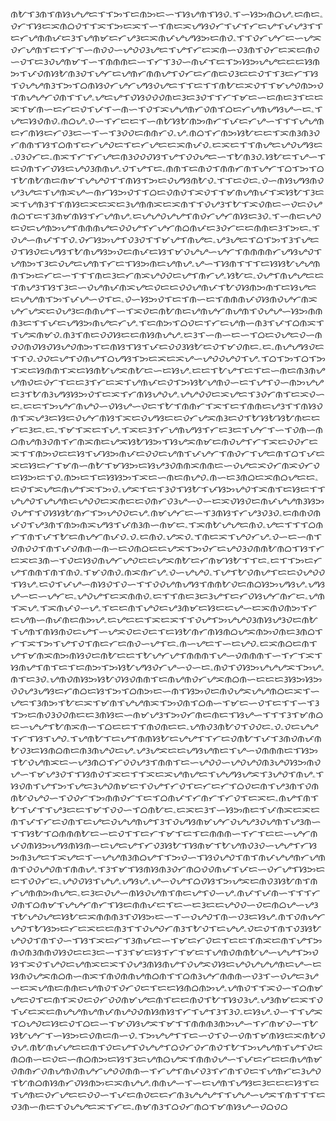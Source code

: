 ᜈᜀᜎᜂᜈᜎᜈᜐᜌᜌᜇᜎᜎᜅᜎᜇᜈᜅᜇᜑᜎᜐᜌᜈᜎᜐᜏۦᜎᜑᜐᜅᜈᜊᜌۦᜇᜈᜇۦᜏᜆᜎᜐᜇᜁᜈᜊᜏᜎᜎᜁᜎᜅᜇᜁᜎᜑᜎᜈᜇᜁᜌᜐᜏᜆᜎᜉᜎᜆᜇᜌᜎᜉᜌᜂᜎᜎᜇᜆᜌᜈᜈᜉᜇᜂᜎᜌᜈᜋᜇᜆᜌᜂᜇᜁᜈᜉᜌᜌᜐᜅᜇᜈᜏۦᜎᜎᜏᜆᜌᜆᜇᜑᜌᜁᜏᜆᜌᜈᜎᜇᜎᜆᜎᜑᜈᜏᜏᜑᜌᜏᜏᜂᜌᜇᜎᜌᜎᜆᜇᜁᜈᜑᜏᜂᜈᜎᜏᜆᜇᜁᜇᜈᜏᜑᜏᜎᜇᜂᜏᜌᜈᜋᜎᜑᜎᜈᜈᜈᜇᜑᜎᜆᜎᜂᜏᜑᜈᜉᜎᜇᜎᜅᜐᜅᜌᜌᜇᜇᜇᜐᜈᜅᜎᜉᜏᜈᜐᜀᜈᜂᜏᜎᜌᜆᜇᜌᜈᜆᜈᜈᜌᜎᜏᜆᜇᜆᜈᜇᜏᜂᜇᜇᜏᜎᜎᜂᜇᜆᜎᜐᜎᜏᜌᜌᜈᜂᜎᜅᜎᜊᜈᜐᜏᜆᜌᜆᜌᜐᜏᜌᜇᜎᜎᜇᜎᜎᜈᜀᜇᜁᜏᜎᜎᜋᜌᜏᜈᜅᜏᜎᜈᜌᜌᜆᜏᜈᜎᜎᜌۦᜌᜇᜌᜎᜏᜐᜏᜏᜏᜈᜇᜂᜇᜂᜏᜎᜎᜆᜎᜋᜇᜑᜇᜈᜇᜂᜎᜇᜇᜁᜎᜋᜈᜑᜇᜆᜇᜏᜎᜉᜎᜑᜈᜑᜎᜏᜎᜁᜌᜌᜈᜆᜏᜈᜎᜊᜇᜆᜌᜈᜌᜐᜌᜑᜇۦᜎᜌᜇᜐᜏᜈᜏۦᜈᜊᜌۦᜏᜑᜎᜆᜇᜇᜎᜑᜈᜀᜐᜀᜈᜅᜈᜆᜎᜉᜇᜆᜌᜑᜎᜎᜎᜌᜌᜈᜇᜆᜈᜐᜇᜆᜏᜂᜇᜑᜎᜑᜎᜂᜏᜏᜇᜈᜈᜆᜏۦᜌۦᜈᜊᜎᜆᜈᜅᜐᜀᜇᜇᜎᜁᜈᜂᜈᜂᜏᜆᜈᜈᜎᜐᜎᜊᜈᜎᜇᜆᜌᜏᜇᜎᜇᜆᜌᜇᜇᜁᜈᜉᜏۦᜇᜁᜇᜎᜎᜈᜌᜇᜌᜏᜌᜐᜇۦᜏᜂᜏᜆᜇۦᜈᜁᜎᜆᜎᜆᜌᜇᜈᜂᜏᜏᜏᜐᜎᜌᜎᜏᜏᜌᜇᜑᜎᜀᜈᜂᜏۦᜐᜀᜇᜎᜌᜑᜎᜇᜏᜈᜎᜆᜏᜐᜇᜌᜏᜂᜈᜈᜌۦᜏᜎᜌᜎᜇۦᜈᜈᜎᜇᜈᜏᜎᜈᜈᜆᜈᜎᜌᜆᜎᜊᜎᜅᜎᜊᜎᜀᜈᜀᜈᜇᜈᜋᜎᜌᜌᜏᜎᜎᜈᜐᜎᜅᜇᜏᜌᜐᜈᜀᜏۦᜎᜎᜇᜏᜇۦᜏᜑᜈᜐᜌᜐᜈᜏᜌᜂᜌᜇᜎᜌᜈᜁᜌᜑᜈᜆᜐᜅᜏᜎᜎᜊᜇᜏᜈᜏᜎᜁᜏᜎᜎᜋᜈᜌᜈᜉᜎᜁᜐᜀᜎᜂᜇᜁᜎᜌᜈᜂᜎᜎᜈᜐᜇᜁᜇᜁᜇᜂᜌᜈᜈᜁᜇᜁᜈᜎᜎᜏᜌᜂᜎᜀᜎᜁᜏᜈᜇᜑᜏᜇᜏᜌᜈᜊᜎᜇᜎᜂᜈᜋᜈᜐᜎᜆᜌᜈᜌۦᜇᜌᜌᜏᜌᜌᜎᜈᜏᜆᜌᜆᜈᜐᜇᜂᜏۦᜎᜑᜈᜇᜌᜏᜇᜏᜇᜌᜈᜅᜌᜎᜈᜈᜈᜌᜇᜏᜏᜌᜎᜆᜌᜆᜈᜊᜈᜉᜇᜂᜏᜆᜇᜇᜈᜈᜇᜂᜎᜅᜇۦᜎᜏᜌᜑᜈᜉᜎᜎᜏۦᜏᜆᜐᜅᜌᜎᜏᜂᜏᜎᜎᜋᜌᜎᜈᜌᜇۦᜌᜂᜌᜇᜎᜊᜎᜅᜎᜂᜎᜌᜇᜏᜎᜐᜏᜇᜌᜐᜎᜀᜈᜌᜐᜅᜏᜇᜈᜉᜇᜐᜎᜋᜏᜌᜌᜑᜌᜆᜎᜈᜈᜈᜈᜆᜌᜐᜌᜏᜎᜌᜈᜅᜎᜂᜇᜏᜌᜇᜌᜈᜎᜆᜇᜎᜐᜅᜈᜇᜌᜈᜌۦᜌᜑᜎᜐᜈᜎᜎᜎᜇᜐᜐᜀᜌᜌᜈᜈᜎᜅᜇᜆᜇᜑᜎᜎᜎᜈᜇᜂᜇᜆᜈᜁᜌᜏᜏᜇᜌᜎᜈᜆᜌۦᜐᜀᜇۦᜏᜌᜎᜈᜌᜌᜇᜇᜎᜈᜌᜂᜎᜐᜎᜂᜇᜑᜏᜌᜈᜉᜈᜁᜌᜇᜏᜇᜇᜏᜏᜌᜈᜉᜎᜀᜏᜐᜈᜅᜈᜎᜇᜐᜌᜇᜇᜌᜌᜈᜎᜅᜎᜉᜌᜑᜏᜎᜇۦᜏᜑᜐᜅᜏᜎᜇᜎᜈᜑᜇᜎᜈᜈᜈᜉᜏᜐᜈᜏᜌᜆᜈᜁᜌᜆᜌᜁᜇᜏᜌᜂᜇᜈᜈᜌᜎᜑᜎᜁᜏᜇᜈᜀᜈᜇᜌᜈᜌᜆᜈᜌᜈᜎᜏᜌᜌᜑᜐᜅᜈᜈᜈᜂᜇᜎᜎᜉᜇᜌᜐᜅᜈᜌᜇᜆᜌۦᜎᜇᜈᜅᜎᜊᜏᜇᜎᜆᜇᜌᜈᜑᜈᜂᜎᜉᜎᜊᜈᜁᜎᜎᜌᜁᜈᜋᜏۦᜈᜂᜎᜈᜇᜏᜏᜐᜇᜇᜈᜐᜈᜌᜌۦᜇᜂᜎᜑᜈᜑᜇᜑᜎᜊᜇᜏᜌᜇᜏᜑᜈᜏᜏᜈᜏᜐᜏᜐᜌᜏᜈᜅᜎᜇᜈᜐᜎᜐᜎᜉᜇᜏᜏᜂᜐᜀᜇᜏᜎᜋᜏᜈᜇۦᜇۦᜈᜌᜌᜐᜏᜇᜎᜎᜏۦᜏᜏᜇᜌᜎᜏᜈᜌᜎᜊᜌᜐᜎᜅᜇᜁᜇᜁᜌᜑᜌᜏᜏᜌᜏᜎᜌۦᜎᜊᜎᜅᜎᜊᜎᜅᜎᜁᜇᜐᜈᜈᜎᜁᜇᜐᜈᜀᜌᜁᜈᜀᜇᜑᜇᜐᜌۦᜇᜇᜎᜀᜌᜎᜇᜎᜇᜑᜈᜇᜈᜂᜈᜌᜌᜈᜏᜇᜏᜆᜎᜇᜇᜂᜎᜆᜇᜁᜎᜌᜈᜉᜇᜏᜎᜅᜐᜀᜌᜈᜏᜑᜇᜎᜌᜎᜏᜑᜈᜅᜌᜌᜇᜂᜎᜀᜈᜂᜌᜐᜐᜅᜏᜎᜇᜁᜎᜆᜈᜐᜌᜏᜌۦᜌᜌᜏᜏᜇᜁᜌᜇᜎᜂᜏᜆᜈᜎᜇᜁᜏᜑᜇۦᜇᜇᜎᜅᜌᜆᜈᜌᜏᜑᜏᜐᜌᜑᜏᜇᜎᜀᜎᜈᜈᜆᜎᜁᜎᜇᜎᜈᜈᜇᜌᜂᜎᜎᜈᜐᜏᜈᜎᜁᜌᜂᜇᜐᜇᜏᜌᜆᜈᜐᜎᜁᜇᜏᜌᜐᜇᜇᜏᜆᜌᜁᜈᜂᜇᜏᜎᜀᜐᜀᜐᜀᜈᜇᜇᜆᜇᜂᜇۦᜇۦᜎᜋᜎᜁᜇᜎᜌۦᜎᜁᜇᜂᜎᜆᜌᜈᜌᜐᜎᜆᜇᜂᜇᜎᜌᜆᜎᜑᜎᜏᜈᜑᜈᜊᜈᜌᜈᜂᜏᜈᜎᜆᜈᜁᜈᜇᜌᜁᜐᜀᜐᜅᜎᜐᜌᜁᜈᜋᜇᜈᜏᜌᜎᜆᜎᜁᜇᜏᜏᜆᜇᜁᜎᜎᜈᜅᜏᜇᜇᜐᜎᜉᜐᜅᜈᜉᜇᜏᜏᜇᜌᜈᜎᜉᜌᜆᜎᜈᜏᜆᜎᜌᜇᜈᜎᜊᜎᜉᜇᜁᜇᜐᜇᜆᜎᜋᜈᜑᜈᜀᜎᜋᜐᜅᜇᜐᜌᜂᜏᜈᜈᜁᜈᜈᜇᜑᜏᜌᜇᜁᜏᜆᜈᜁᜏᜆᜏᜇᜐᜅᜇᜎᜏۦᜈᜅᜇᜎᜇᜐᜐᜅᜎᜁᜇᜑᜈᜇᜈᜌᜏۦᜈᜑᜇᜂᜈᜊᜇᜁᜈᜊᜌᜇᜇۦᜇᜏᜎᜁᜌᜇᜈᜌᜎᜁᜎᜅᜏۦᜌᜁᜎᜇᜎᜂᜏᜎᜐᜀᜎᜉᜐᜅᜌᜏᜎᜁᜈᜎᜇᜐᜇᜎᜎᜌᜌᜏᜎᜌᜌᜈᜇᜌᜏᜏᜇᜁᜈᜇᜇᜏᜈᜆᜏᜂᜌᜑᜏᜑᜇᜁᜏᜐᜏᜇᜈᜉᜌᜌᜈᜂᜐᜅᜏᜌᜎᜎᜏᜐᜐᜀᜈᜆᜎᜅᜌᜏᜏᜇᜌۦᜈᜋᜌᜆᜇᜑᜎᜂᜈᜐᜎᜆᜌᜂᜏᜂᜏۦᜇᜈᜈᜏᜈᜉᜏᜎᜌᜂᜈᜎᜈᜅᜈᜁᜌᜐᜎᜉᜈᜂᜈᜑᜈᜋᜇۦᜎᜁᜈᜀᜌᜌᜇᜈᜏۦᜌᜇᜎᜎᜎᜊᜈᜆᜎᜈᜎᜉᜎᜀᜇᜈᜌᜆᜈᜉᜏۦᜏۦᜇᜈᜏۦᜌᜁᜏۦᜎᜈᜇᜁᜎᜌᜏᜆᜌۦᜏᜑᜇᜑᜈᜎᜏᜈᜏᜏᜎᜈᜎᜉᜏᜈᜈᜑᜈᜑᜇᜏᜈᜊᜇᜇᜌᜁᜎᜅᜏᜆᜇᜌᜏᜂᜏᜈᜈᜀᜈᜊᜎᜐᜎᜆᜇᜁᜇᜂᜈᜑᜎᜏᜇᜐᜏᜈᜌᜆᜌᜏᜇᜇᜌᜁᜈᜀᜇᜆᜈᜋᜐᜀᜎᜎᜇۦᜇᜎᜎᜅᜇᜆᜌᜎᜈᜈᜎᜈᜎᜈᜏۦᜎᜋᜏᜈᜏۦᜈᜁᜈᜆᜌۦᜏᜑᜌᜌᜏۦᜎᜌᜎᜀᜏᜈᜌᜎᜇᜇᜏᜌᜏᜏᜎᜐᜌۦᜇᜏᜎᜉᜌᜑᜈᜐᜏᜎᜏᜑᜎᜎᜏᜏᜌᜈᜌᜐᜎᜈᜈᜀᜏᜇᜈᜊᜐᜅᜌᜐᜌۦᜌᜐᜌᜑᜇᜑᜌᜆᜇۦᜌᜏᜌᜎᜇᜁᜈᜈᜏۦᜇᜎᜎᜈᜇᜂᜇᜂᜌᜎᜇᜆᜏᜐᜌᜆᜈᜆᜇۦᜌᜈᜎᜁᜌۦᜎᜁᜈᜉᜏᜑᜌۦᜎᜇᜇᜈᜎᜌᜏᜇᜌᜂᜈᜋᜇᜐᜇᜇᜌᜑᜇᜁᜈᜏᜈᜅᜎᜆᜇᜌᜈᜑᜈᜉᜈᜇᜈᜅᜌۦᜇᜌᜇᜇᜎᜁᜇᜁᜎᜎᜏᜌᜎᜅᜌᜌᜏᜂᜈᜐᜌᜂᜏᜇᜈᜀᜎᜌᜈᜎᜈᜐᜈᜏᜇᜌᜎᜑᜌᜁᜏᜇᜏᜇᜎᜇᜐᜀᜈᜆᜈᜐᜈᜊᜌᜁᜈᜅᜏᜈᜇᜂᜈᜊᜎᜆᜎᜁᜎᜅᜎᜌᜎᜏᜎᜈᜇᜆᜇᜈᜏᜑᜌᜎᜇۦᜈᜑᜌᜇᜎᜑᜇᜌᜏۦᜇᜁᜈᜊᜇᜈᜎᜌᜎᜋᜈᜁᜈᜅᜈᜐᜏᜇᜈᜀᜇᜇᜎᜀᜌᜆᜌᜎᜈᜈᜈᜎᜌᜑᜏᜈᜈᜈᜎᜑᜎᜆᜎᜁᜎᜐᜈᜌᜎᜈᜎᜇᜎᜇᜈᜅᜎᜅᜐᜀᜌᜐᜏᜆᜌᜑᜏᜑᜇۦᜈᜏᜎᜏᜐᜅᜌᜌᜌᜁᜎᜅᜌۦᜈᜎᜇᜂᜏۦᜌᜈᜏᜈᜐᜅᜐᜀᜏᜐᜏᜈᜈᜎᜇᜈᜌᜈᜏᜆᜌᜁᜈᜊᜈᜑᜇᜇᜇᜂᜐᜅᜐᜅᜏᜏᜌᜂᜌᜐᜇᜆᜈᜊᜇᜐᜎᜅᜎᜊᜈᜅᜇᜑᜈᜎᜐᜅᜏᜇᜈᜏᜌᜁᜌᜌᜈᜊᜇᜁᜎᜑᜌᜇᜎᜂᜈᜅᜎᜀᜇᜁᜎᜋᜈᜎᜌᜌᜈᜁᜎᜅᜏᜈᜎᜊᜈᜑᜎᜋᜇᜑᜏᜎᜇᜎᜎᜑᜎᜂᜎᜅᜇᜈᜏᜂᜏᜏᜈᜇᜇᜂᜈᜐᜇᜑᜈᜋᜌᜂᜎᜅᜏᜆᜈᜇᜈᜇᜎᜐᜌᜑᜎᜎᜎᜂᜎᜋᜈᜊᜇᜑᜌᜌᜎᜀᜈᜁᜈᜑᜎᜊᜇᜇᜎᜎᜈᜏᜈᜇᜇۦᜌᜈᜏᜂᜈᜀᜏᜎᜏᜏᜇۦᜏۦᜏᜇᜌᜌᜎᜆᜎᜐᜎᜌᜏۦᜎᜌᜈᜀᜎᜇᜌᜎᜈᜈᜐᜀᜇᜌᜌᜎᜎᜆᜇᜏᜈᜀᜎᜉᜎᜂᜈᜏᜈᜉᜈᜀᜏᜂᜇᜐᜈᜊᜈᜇᜈᜂᜈᜌᜏᜇᜌۦᜌᜂᜌᜁᜇᜇᜌᜐᜌᜈᜇᜎᜌᜑᜏᜈᜈᜈᜇᜎᜐᜅᜎᜀᜏᜌᜈᜁᜇᜑᜌᜂᜈᜊᜎᜆᜏᜏᜌᜂᜎᜈᜈᜎᜇᜑᜌᜏᜏᜑᜌᜏᜌᜏᜈᜂᜌᜏᜐᜅᜈᜏᜌᜑᜎᜋᜌᜂᜏᜎᜎᜐᜈᜏᜎᜁᜇᜎᜎᜁᜇᜁᜌᜈᜌᜇᜎᜌᜌᜐᜌᜁᜎᜂᜌᜏᜎᜈᜌۦᜎᜐᜏᜈᜎᜌᜎᜅᜎᜌᜇᜂᜌᜏᜈᜋᜇᜎᜏᜌᜎᜆᜏᜎᜇᜆᜇᜆᜎᜊᜏᜇᜈᜎᜌᜂᜈᜎᜏᜈᜈᜀᜏᜌᜏᜑᜎᜏᜏᜆᜎᜅᜈᜈᜏᜆᜎᜇᜎᜊᜈᜉᜎᜆᜈᜆᜎᜆᜏᜎᜇᜁᜇۦᜈᜌᜎᜈᜎᜀᜎᜉᜎᜎᜌᜂᜇᜇᜎᜋᜎᜏᜏᜑᜎᜊᜈᜀᜇۦᜇᜁᜇᜂᜎᜑᜐᜅᜈᜇᜎᜉᜈᜁᜇᜁᜇᜈᜎᜉᜎᜆᜇᜏᜈᜎᜇᜌᜇᜏᜌᜌᜈᜌᜎᜂᜎᜏᜌᜐᜈᜋᜌᜆᜏᜌᜌᜂᜏᜌᜈᜎᜌᜂᜈᜑᜎᜎᜐᜀᜎᜊᜈᜈᜈᜀᜇᜑᜇᜏᜎᜎᜇᜆᜎᜋᜎᜇᜎᜇᜈᜈᜈᜑᜎᜆᜎᜇᜇᜑᜌᜆᜈᜉᜏᜈᜐᜅᜌᜐᜈᜐᜈᜑᜇᜌᜇᜌᜎᜆᜏᜂᜐᜀᜎᜐᜈᜋᜎᜀᜌᜈᜏᜂᜏᜑᜌᜌᜎᜆᜐᜅᜈᜂᜌᜇᜎᜁᜌᜇᜎᜑᜌᜌᜈᜂᜈᜊᜌᜎᜎᜅᜏᜑᜎᜐᜏᜌᜏᜎᜈᜎᜈᜉᜌᜌᜈᜆᜌᜈᜈᜎᜏᜏᜌᜏᜈᜎᜈᜈᜌۦᜎᜂᜎᜋᜎᜐᜈᜐᜈᜂᜏᜆᜈᜊᜏᜏᜈᜉᜎᜉᜇᜑᜏᜆᜌᜎᜐᜅᜇᜇᜎᜏᜏᜆᜇۦᜌᜏᜏᜐᜎᜌᜌۦᜌᜐᜌۦᜌᜑᜏᜌᜎᜊᜏᜐᜎᜅᜌᜁᜇᜈᜏᜂᜐᜀᜈᜎᜈᜆᜌᜈᜈᜅᜈᜌᜇۦᜇᜂᜇᜏᜌᜑᜈᜐᜏᜌᜈᜎᜈᜇᜌᜎᜏᜑᜌۦᜈᜉᜎᜉᜈᜑᜎᜎᜎᜆᜏᜈᜎᜊᜈᜋᜎᜌᜌᜆᜈᜆᜎᜐᜇᜈᜈᜉᜇᜎᜇᜑᜇᜂᜇᜇᜌᜏᜏᜑᜏᜇᜈᜊᜌᜑᜌᜂᜎᜀᜌᜏᜌᜇᜐᜀᜇᜁᜈᜈᜈᜂᜎᜏᜐᜅᜇᜑᜎᜑᜏᜌᜏᜎᜈᜑᜏᜂᜇᜐᜌۦᜈᜎᜏᜈᜌᜆᜌᜏᜎᜀᜐᜅᜇᜆᜇᜁᜇᜇᜈᜂᜎᜎᜏᜌᜏᜆᜈᜂᜎᜀᜏᜎᜇᜌᜌۦᜏᜇᜏᜎᜈᜎᜏᜂᜐᜀᜌᜏᜏᜎᜈᜎᜏᜑᜎᜐᜎᜁᜇᜆᜎᜂᜈᜉᜇᜑᜎᜋᜇᜆᜏᜇᜎᜇᜇᜎᜈᜁᜇᜈᜎᜌᜎᜅᜈᜏᜈᜂᜈᜈᜏᜐᜏᜇᜇᜂᜇᜑᜎᜂᜎᜋᜇᜐᜎᜆᜎᜋᜇᜎᜌᜈᜏᜈᜈᜀᜌᜑᜌᜌᜎᜅᜏᜐᜎᜁᜏᜎᜌᜏᜇᜌᜈᜁᜇᜁᜎᜏᜌᜂᜈᜐᜈᜌᜎᜏᜌᜁᜏᜐᜇᜌᜏᜌᜌᜌᜈᜇᜌᜑᜇᜐᜈᜏᜌᜁᜈᜊᜈᜑᜈᜁᜎᜈᜏᜈᜈᜌᜈᜊᜈᜎᜎᜊᜈᜂᜌᜆᜈᜈᜈᜑᜏᜂᜎᜑᜏᜌᜇᜂᜌᜑᜇᜁᜌᜈᜇᜈᜈᜇᜌᜈᜏᜎᜏᜆᜏᜇᜎᜇᜇᜐᜈᜊᜈᜅᜌۦᜌᜈᜏᜎᜎᜁᜏᜑᜎᜊᜈᜋᜌᜇᜏᜎᜇᜈᜎᜁᜏᜇᜏᜆᜏᜏᜈᜋᜌᜇᜈᜎᜇᜇᜈᜏᜎᜀᜎᜐᜏᜂᜌۦᜌᜂᜈᜋᜇᜁᜎᜏᜎᜉᜇᜁᜇᜈᜌᜌᜈᜌᜈᜉᜈᜌᜏᜏᜈᜐᜈᜐᜎᜆᜎᜌᜎᜂᜎᜂᜏۦᜇᜐᜌۦᜏᜑᜎᜎᜌᜁᜎᜊᜌᜏᜇᜐᜇᜏᜎᜊᜇᜑᜎᜋᜏᜐᜌᜁᜎᜋᜎᜎᜈᜈᜈᜂᜈᜅᜌᜑᜎᜆᜈᜋᜏᜑᜎᜀᜐᜀᜌᜆᜎᜑᜐᜅᜇᜏᜈᜇᜈᜑᜏۦᜎᜅᜌᜌᜎᜎᜇᜑᜏᜎᜏᜑᜏᜈᜎᜋᜈᜐᜇᜁᜈᜀᜏᜏᜌۦᜈᜀᜈᜉᜌᜇᜇᜈᜎᜏᜇᜌᜎᜏᜌᜌᜎᜊᜏᜆᜏᜆᜈᜏᜎᜀᜎᜅᜌᜌᜈᜎᜌᜎᜏᜇᜈᜊᜈᜑᜇᜏᜇᜑᜈᜊᜈᜅᜇᜐᜎᜂᜇᜌᜈᜊᜌᜁᜎᜈᜈᜏᜌᜑᜎᜉᜇᜆᜇᜇᜈᜌᜈᜋᜏᜈᜈᜆᜏᜈᜌᜈᜏᜈᜌᜆᜌᜏᜏᜈᜈᜑᜎᜆᜌᜎᜈᜉᜏᜂᜎᜆᜈᜎᜏᜇᜎᜌᜈᜆᜇᜂᜌᜏᜎᜀᜈᜊᜈᜐᜈᜆᜏᜐᜈᜅᜇᜁᜈᜌᜌۦᜈᜈᜌᜑᜎᜑᜇᜌᜈᜎᜌᜐᜇᜂᜇᜇᜇᜐᜎᜇᜎᜌᜈᜇᜏᜆᜌᜇᜇᜏᜏᜑᜎᜉᜇᜈᜏᜇᜇᜆᜈᜂᜌᜌᜌᜎᜎᜌᜌᜑᜌᜁᜎᜈᜎᜎᜎᜇᜏᜂᜈᜑᜈᜇᜎᜏᜌᜌᜇᜁᜎᜆᜇۦᜈᜋᜈᜂᜎᜊᜏᜆᜈᜊᜎᜋᜈᜐᜌᜑᜏᜊᜏᜊ

